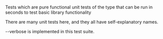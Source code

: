 Tests which are pure functional unit tests of the type that can be run in seconds to test basic library functionality

There are many unit tests here, and they all have self-explanatory names.

--verbose is implemented in this test suite.